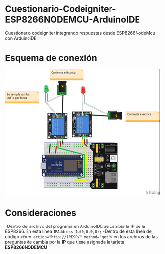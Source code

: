 # Cuestionario-Codeigniter-ESP8266NODEMCU-ArduinoIDE
Cuestionario codeigniter integrando respuestas desde ESP8266NodeMcu con ArduinoIDE
# Esquema de conexión
![Esquema](/Esquemas/Esquema.jpg)

# Consideraciones
-Dentro del archivo del programa en ArduinoIDE se cambia la IP de la ESP8266.
 En esta línea `IPAddress Ip(0,0,0,0);`
-Dentro de esta línea de código `<form action="http://IPESP/" method="get">` en los archivos de las preguntas de cambia por la **IP** que tiene asignada la tarjeta **ESP8266NODEMCU**
